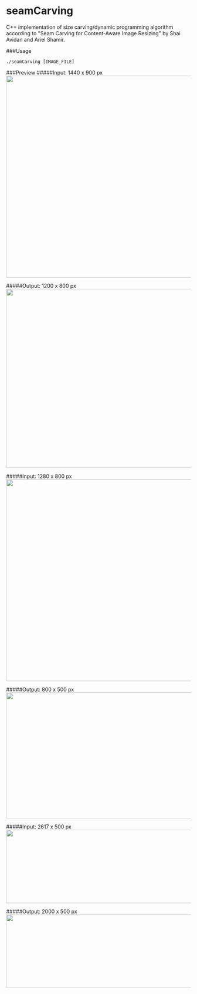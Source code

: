 # seamCarving
C++ implementation of size carving/dynamic programming algorithm according to "Seam Carving for Content-Aware Image Resizing" by Shai Avidan and Ariel Shamir.

###Usage
```
./seamCarving [IMAGE_FILE]
```

###Preview
#####Input: 1440 x 900 px
<img src="pics/inputC.jpg" width="880px" height="550px" />

#####Output: 1200 x 800 px
<img src="pics/outputC.jpg" width="733px" height="488px" />

#####Input: 1280 x 800 px
<img src="pics/inputA.jpg" width="880px" height="550px" />

#####Output: 800 x 500 px
<img src="pics/outputA.jpg" width="550px" height="343px" />

#####Input: 2617 x 500 px
<img src="pics/inputB.jpg" width="880px" height="200px" />

#####Output: 2000 x 500 px
<img src="pics/outputB.jpg" width="672px" height="200px" />

